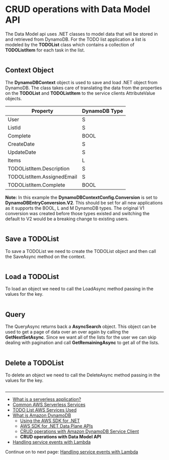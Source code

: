 # CRUD operations with Data Model API

The Data Model api uses .NET classes to model data that will be stored in and retrieved from DynamoDB. For the 
TODO list application a list is modeled by the **TODOList** class which contains a collection of **TODOListItem** 
for each task in the list.

```cs --source-file ../Snippets/DataModelTypes.cs --project ../Snippets/Snippets.csproj --region data_model_classes --session datamodel
```

## Context Object

The **DynamoDBContext** object is used to save and load .NET object from DynamoDB. The class takes care of translating 
the data from the properties on the **TODOList** and **TODOListItem** to the service clients AttributeValue objects.

| Property | DynamoDB Type |
|----------|---------------|
| User | S |
| ListId | S |
| Complete | BOOL |
| CreateDate | S |
| UpdateDate | S |
| Items | L |
| TODOListItem.Description | S |
| TODOListItem.AssignedEmail | S |
| TODOListItem.Complete | BOOL |

**Note:** In this example the **DynamoDBContextConfig.Conversion** is set to **DynamoDBEntryConversion.V2**. This should
be set for all new applications as it supports the BOOL, L and M DynamoDB types. The original V1 conversion was 
created before those types existed and switching the default to V2 would be a breaking change to existing users.

```cs --source-file ../Snippets/DotNetDynamoDBDataModel.cs --project ../Snippets/Snippets.csproj --region datamodel_construct_client --session datamodel
```

## Save a TODOList

To save a TODOList we need to create the TODOList object and then call the SaveAsync method on the context.

```cs --source-file ../Snippets/DotNetDynamoDBDataModel.cs --project ../Snippets/Snippets.csproj --region datamodel_construct_save --session datamodel
```

## Load a TODOList

To load an object we need to call the LoadAsync method passing in the values for the key.


```cs --source-file ../Snippets/DotNetDynamoDBDataModel.cs --project ../Snippets/Snippets.csproj --region datamodel_construct_load --session datamodel
```

## Query

The QueryAsync returns back a **AsyncSearch** object. This object can be used to get a page of data over an over again 
by calling the **GetNextSetAsync**. Since we want all of the lists for the user we can skip dealing with
pagination and call **GetRemainingAsync** to get all of the lists.


```cs --source-file ../Snippets/DotNetDynamoDBDataModel.cs --project ../Snippets/Snippets.csproj --region datamodel_construct_query --session datamodel
```

## Delete a TODOList

To delete an object we need to call the DeleteAsync method passing in the values for the key.


```cs --source-file ../Snippets/DotNetDynamoDBDataModel.cs --project ../Snippets/Snippets.csproj --region datamodel_construct_delete --session datamodel
```

<!-- Generated Navigation -->
---

* [What is a serverless application?](../WhatIsServerless.md)
* [Common AWS Serverless Services](../CommonServerlessServices.md)
* [TODO List AWS Services Used](../TODOListServices.md)
* [What is Amazon DynamoDB](../DynamoDBModule/WhatIsDynamoDB.md)
  * [Using the AWS SDK for .NET](../DynamoDBModule/CreateTable.md)
  * [AWS SDK for .NET Data Plane APIs](../DynamoDBModule/DotNetDynamoDBAPIs.md)
  * [CRUD operations with Amazon DynamoDB Service Client](../DynamoDBModule/DDBServiceClientAPI.md)
  * **CRUD operations with Data Model API**
* [Handling service events with Lambda](../StreamProcessing/ServiceEvents.md)

Continue on to next page: [Handling service events with Lambda](../StreamProcessing/ServiceEvents.md)

